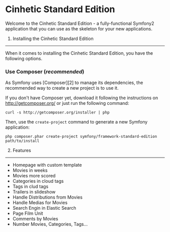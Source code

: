 Cinhetic Standard Edition
========================

Welcome to the Cinhetic Standard Edition - a fully-functional Symfony2
application that you can use as the skeleton for your new applications.

1) Installing the Cinhetic Standard Edition
----------------------------------

When it comes to installing the Cinhetic Standard Edition, you have the
following options.

### Use Composer (*recommended*)

As Symfony uses [Composer][2] to manage its dependencies, the recommended way
to create a new project is to use it.

If you don't have Composer yet, download it following the instructions on
http://getcomposer.org/ or just run the following command:

    curl -s http://getcomposer.org/installer | php

Then, use the `create-project` command to generate a new Symfony application:

    php composer.phar create-project symfony/framework-standard-edition path/to/install


2) Features
----------------------------------

* Homepage with custom template
* Movies in weeks
* Movies more scored
* Categories in cloud tags
* Tags in clud tags
* Trailers in slideshow
* Handle Distributions from Movies
* Handle Medias for Movies
* Search Engin in Elastic Search
* Page Film Unit
* Comments by Movies
* Number Movies, Categories, Tags...